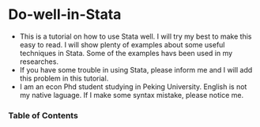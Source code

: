 # Do-well-in-Stata

- This is a tutorial on how to use Stata well. I will try my best to make this easy to read. I will show plenty of examples about some useful techniques in Stata. Some of the examples havs been used in my researches.
- If you have some trouble in using Stata, please inform me and I will add this problem in this tutorial.
- I am an econ Phd student studying in Peking University. English is not my native laguage. If I make some syntax mistake, please notice me.

### Table of Contents
<!-- MarkdownTOC autolink="true" bracket="round" markdown_preview="markdown" -->

<!-- /MarkdownTOC -->
